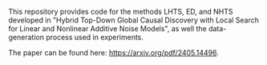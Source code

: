 This repository provides code for the methods LHTS, ED, and NHTS developed in "Hybrid Top-Down Global Causal Discovery
with Local Search for Linear and Nonlinear Additive Noise Models", as well the data-generation process used in experiments.

The paper can be found here: https://arxiv.org/pdf/2405.14496.
